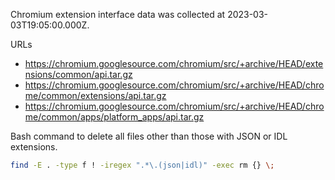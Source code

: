 Chromium extension interface data was collected at 2023-03-03T19:05:00.000Z.

URLs

* https://chromium.googlesource.com/chromium/src/+archive/HEAD/extensions/common/api.tar.gz
* https://chromium.googlesource.com/chromium/src/+archive/HEAD/chrome/common/extensions/api.tar.gz
* https://chromium.googlesource.com/chromium/src/+archive/HEAD/chrome/common/apps/platform_apps/api.tar.gz


Bash command to delete all files other than those with JSON or IDL extensions.

```bash
find -E . -type f ! -iregex ".*\.(json|idl)" -exec rm {} \;
```

